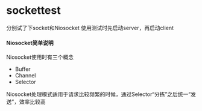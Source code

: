 # sockettest
<p>分别试了下socket和Niosocket
使用测试时先启动server，再启动client</p>
<h4>Niosocket简单说明</h4>
<p>Niosocket使用时有三个概念</p>
<ul>
<li>Buffer</li>
<li>Channel</li>
<li>Selector</li>
</ul>
<p>Niosocket处理模式适用于请求比较频繁的时候，通过Selector“分拣”之后统一“发送”，效率比较高</p>
